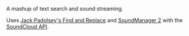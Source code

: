 A mashup of text search and sound streaming. 

Uses [Jack Padolsey's Find and Replace](https://github.com/padolsey/findAndReplaceDOMText) and [SoundManager 2](http://www.schillmania.com/projects/soundmanager2/) with the [SoundCloud API](http://soundcloud.com).